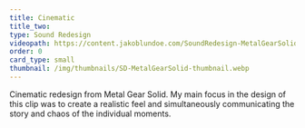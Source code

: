 ```yaml
---
title: Cinematic
title_two:
type: Sound Redesign
videopath: https://content.jakoblundoe.com/SoundRedesign-MetalGearSolidV-v3.mp4
order: 0
card_type: small
thumbnail: /img/thumbnails/SD-MetalGearSolid-thumbnail.webp
---
```

Cinematic redesign from Metal Gear Solid.
My main focus in the design of this clip was to create a realistic feel
and simultaneously communicating the story and chaos of the individual moments.